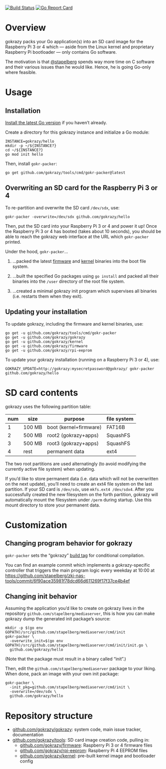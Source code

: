 [![Build Status](https://travis-ci.org/gokrazy/gokrazy.svg?branch=master)](https://travis-ci.org/gokrazy/gokrazy)
[![Go Report Card](https://goreportcard.com/badge/github.com/gokrazy/gokrazy)](https://goreportcard.com/report/github.com/gokrazy/gokrazy)

# Overview

gokrazy packs your Go application(s) into an SD card image for the Raspberry Pi
3 or 4 which — aside from the Linux kernel and proprietary Raspberry Pi
bootloader — only contains Go software.

The motivation is that [@stapelberg](https://github.com/stapelberg)
spends way more time on C software and their various issues than he
would like. Hence, he is going Go-only where feasible.

# Usage

## Installation

[Install the latest Go version](https://golang.org/dl/) if you haven’t already.

Create a directory for this gokrazy instance and initialize a Go module:

```
INSTANCE=gokrazy/hello
mkdir -p ~/${INSTANCE?}
cd ~/${INSTANCE?}
go mod init hello
```

Then, install `gokr-packer`:
```
go get github.com/gokrazy/tools/cmd/gokr-packer@latest
```

## Overwriting an SD card for the Raspberry Pi 3 or 4

To re-partition and overwrite the SD card `/dev/sdx`, use:

```
gokr-packer -overwrite=/dev/sdx github.com/gokrazy/hello
```

Then, put the SD card into your Raspberry Pi 3 or 4 and power it up! Once the
Raspberry Pi 3 or 4 has booted (takes about 10 seconds), you should be able to
reach the gokrazy web interface at the URL which `gokr-packer` printed.

Under the hood, `gokr-packer`…

1. …packed the latest [firmware](https://github.com/gokrazy/firmware)
   and [kernel](https://github.com/gokrazy/kernel) binaries into the
   boot file system.

2. …built the specified Go packages using `go install` and packed all
   their binaries into the `/user` directory of the root file system.

3. …created a minimal gokrazy init program which supervises all
   binaries (i.e. restarts them when they exit).

## Updating your installation

To update gokrazy, including the firmware and kernel binaries, use:
```
go get -u github.com/gokrazy/tools/cmd/gokr-packer
go get -u github.com/gokrazy/gokrazy
go get -u github.com/gokrazy/kernel
go get -u github.com/gokrazy/firmware
go get -u github.com/gokrazy/rpi-eeprom
```

To update your gokrazy installation (running on a Raspberry Pi 3 or 4),
use:
```
GOKRAZY_UPDATE=http://gokrazy:mysecretpassword@gokrazy/ gokr-packer github.com/gokrazy/hello
```

# SD card contents

gokrazy uses the following partition table:

num | size   | purpose                | file system
----|--------|------------------------|---------------
1   | 100 MB | boot (kernel+firmware) | FAT16B
2   | 500 MB | root2 (gokrazy+apps)   | SquashFS
3   | 500 MB | root3 (gokrazy+apps)   | SquashFS
4   | rest   | permanent data         | ext4

The two root partitions are used alternatingly (to avoid modifying the
currently active file system) when updating.

If you’d like to store permanent data (i.e. data which will not be
overwritten on the next update), you’ll need to create an ext4 file
system on the last partition. If your SD card is `/dev/sdx`, use
`mkfs.ext4 /dev/sdx4`. After you successfully created the new filesystem
on the forth partition, gokrazy will automatically mount the filesystem
under `/perm` during startup. Use this mount directory to store your permanent data.

# Customization

## Changing program behavior for gokrazy

`gokr-packer` sets the “gokrazy” [build
tag](https://golang.org/pkg/go/build/#hdr-Build_Constraints) for
conditional compilation.

You can find an example commit which implements a gokrazy-specific
controller that triggers the main program logic every weekday at 10:00
at https://github.com/stapelberg/zkj-nas-tools/commit/6f90ace35981f78dcd66d611269f17f37ce4b4ef

## Changing init behavior

Assuming the application you’d like to create on gokrazy lives in the repository
`github.com/stapelberg/mediaserver`, this is how you can make gokrazy dump the
generated init package’s source:

```
mkdir -p $(go env GOPATH)/src/github.com/stapelberg/mediaserver/cmd/init
gokr-packer \
  -overwrite_init=$(go env GOPATH)/src/github.com/stapelberg/mediaserver/cmd/init/init.go \
  github.com/gokrazy/hello
```

(Note that the package must result in a binary called “init”.)

Then, edit the `github.com/stapelberg/mediaserver` package to your
liking. When done, pack an image with your own init package:
```
gokr-packer \
  -init_pkg=github.com/stapelberg/mediaserver/cmd/init \
  -overwrite=/dev/sdx \
  github.com/gokrazy/hello
```

# Repository structure

* [github.com/gokrazy/gokrazy](https://github.com/gokrazy/gokrazy): system code, main issue tracker, documentation
* [github.com/gokrazy/tools](https://github.com/gokrazy/tools): SD card image creation code, pulling in:
    * [github.com/gokrazy/firmware](https://github.com/gokrazy/firmware): Raspberry Pi 3 or 4 firmware files
    * [github.com/gokrazy/rpi-eeprom](https://github.com/gokrazy/rpi-eeprom): Raspberry Pi 4 EEPROM files
    * [github.com/gokrazy/kernel](https://github.com/gokrazy/kernel): pre-built kernel image and bootloader config
